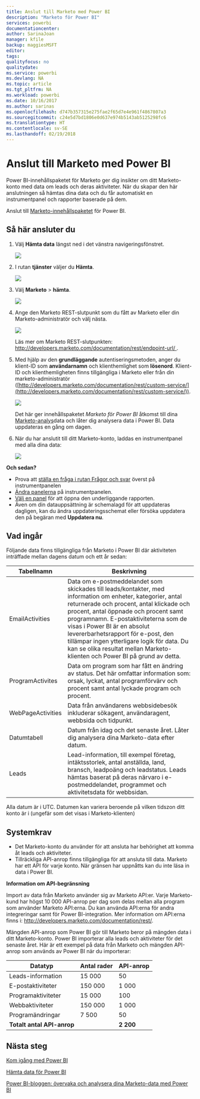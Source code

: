 ```yaml
---
title: Anslut till Marketo med Power BI
description: "Marketo för Power BI"
services: powerbi
documentationcenter: 
author: SarinaJoan
manager: kfile
backup: maggiesMSFT
editor: 
tags: 
qualityfocus: no
qualitydate: 
ms.service: powerbi
ms.devlang: NA
ms.topic: article
ms.tgt_pltfrm: NA
ms.workload: powerbi
ms.date: 10/16/2017
ms.author: sarinas
ms.openlocfilehash: d747b357315e275fae2f65d7e4e961f4867807a3
ms.sourcegitcommit: c24e5d7bd1806e0d637e974b5143ab5125298fc6
ms.translationtype: HT
ms.contentlocale: sv-SE
ms.lasthandoff: 02/19/2018
---
```

# <a name="connect-to-marketo-with-power-bi"></a>Anslut till Marketo med Power BI
Power BI-innehållspaketet för Marketo ger dig insikter om ditt Marketo-konto med data om leads och deras aktiviteter. När du skapar den här anslutningen så hämtas dina data och du får automatiskt en instrumentpanel och rapporter baserade på dem.

Anslut till [Marketo-innehållspaketet](https://app.powerbi.com/getdata/services/marketo) för Power BI.

## <a name="how-to-connect"></a>Så här ansluter du
1. Välj **Hämta data** längst ned i det vänstra navigeringsfönstret.
   
   ![](media/service-connect-to-marketo/pbi_getdata.png)
2. I rutan **tjänster** väljer du **Hämta**.
   
   ![](media/service-connect-to-marketo/pbi_getservices.png) 
3. Välj **Marketo** \> **hämta**.
   
   ![](media/service-connect-to-marketo/marketo.png)
4. Ange den Marketo REST-slutpunkt som du fått av Marketo eller din Marketo-administratör och välj nästa.
   
   ![](media/service-connect-to-marketo/pbi_marketoconnect.png)
   
   Läs mer om Marketo REST-slutpunkten: [http://developers.marketo.com/documentation/rest/endpoint-url/ ](http://developers.marketo.com/documentation/rest/endpoint-url/).
5. Med hjälp av den **grundläggande** autentiseringsmetoden, anger du klient-ID som **användarnamn** och klienthemlighet som **lösenord**. Klient-ID och klienthemligheten finns tillgängliga i Marketo eller från din marketo-administratör ([http://developers.marketo.com/documentation/rest/custom-service/](http://developers.marketo.com/documentation/rest/custom-service/)). 
   
   ![](media/service-connect-to-marketo/pbi_marketosignin.png)
   
   Det här ger innehållspaketet *Marketo för Power BI* åtkomst till dina [Marketo-analys](https://powerbi.microsoft.com/integrations/marketo)data och låter dig analysera data i Power BI. Data uppdateras en gång om dagen.
6. När du har anslutit till ditt Marketo-konto, laddas en instrumentpanel med alla dina data:
   
   ![](media/service-connect-to-marketo/pbi_marketodash.png)

**Och sedan?**

* Prova att [ställa en fråga i rutan Frågor och svar](power-bi-q-and-a.md) överst på instrumentpanelen
* [Ändra panelerna](service-dashboard-edit-tile.md) på instrumentpanelen.
* [Välj en panel](service-dashboard-tiles.md) för att öppna den underliggande rapporten.
* Även om din datauppsättning är schemalagd för att uppdateras dagligen, kan du ändra uppdateringsschemat eller försöka uppdatera den på begäran med **Uppdatera nu**.

## <a name="whats-included"></a>Vad ingår
Följande data finns tillgängliga från Marketo i Power BI där aktiviteten inträffade mellan dagens datum och ett år sedan:

| Tabellnamn | Beskrivning |
| --- | --- |
| EmailActivities |Data om e-postmeddelandet som skickades till leads/kontakter, med information om enheter, kategorier, antal returnerade och procent, antal klickade och procent, antal öppnade och procent samt programnamn. E-postaktiviteterna som de visas i Power BI är en absolut levererbarhetsrapport för e-post, den tillämpar ingen ytterligare logik för data. Du kan se olika resultat mellan Marketo-klienten och Power BI på grund av detta. |
| ProgramActivites |Data om program som har fått en ändring av status. Det här omfattar information som: orsak, lyckat, antal programförvärv och procent samt antal lyckade program och procent. |
| WebPageActivities |Data från användarens webbsidebesök inkluderar sökagent, användaragent, webbsida och tidpunkt. |
| Datumtabell |Datum från idag och det senaste året.  Låter dig analysera dina Marketo-data efter datum. |
| Leads |Lead-information, till exempel företag, intäktsstorlek, antal anställda, land, bransch, leadpoäng och leadstatus. Leads hämtas baserat på deras närvaro i e-postmeddelandet, programmet och aktivitetsdata för webbsidan. |

Alla datum är i UTC. Datumen kan variera beroende på vilken tidszon ditt konto är i (ungefär som det visas i Marketo-klienten)

## <a name="system-requirements"></a>Systemkrav
* Det Marketo-konto du använder för att ansluta har behörighet att komma åt leads och aktiviteter.
* Tillräckliga API-anrop finns tillgängliga för att ansluta till data.  Marketo har ett API för varje konto.  När gränsen har uppnåtts kan du inte läsa in data i Power BI. 

**Information om API-begränsning**

Import av data från Marketo använder sig av Marketo API:er. Varje Marketo-kund har högst 10 000 API-anrop per dag som delas mellan alla program som använder Marketo API:erna. Du kan använda API:erna för andra integreringar samt för Power BI-integration. Mer information om API:erna finns i: <http://developers.marketo.com/documentation/rest/>.

Mängden API-anrop som Power BI gör till Marketo beror på mängden data i ditt Marketo-konto. Power BI importerar alla leads och aktiviteter för det senaste året. Här är ett exempel på data från Marketo och mängden API-anrop som används av Power BI när du importerar:  

| Datatyp | Antal rader | API-anrop |
| --- | --- | --- |
| Leads-information |15 000 |50 |
| E-postaktiviteter |150 000 |1 000 |
| Programaktiviteter |15 000 |100 |
| Webbaktiviteter |150 000 |1 000 |
| Programändringar |7 500 |50 |
| **Totalt antal API-anrop** | |**2 200** |

## <a name="next-steps"></a>Nästa steg
[Kom igång med Power BI](service-get-started.md)

[Hämta data för Power BI](service-get-data.md)

[Power BI-bloggen: övervaka och analysera dina Marketo-data med Power BI](http://blogs.msdn.com/b/powerbi/archive/2015/03/19/monitor-and-analyze-your-marketo-data-with-power-bi.aspx)

